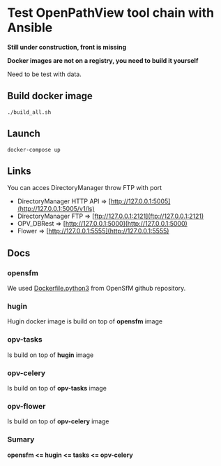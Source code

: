 # Test OpenPathView tool chain with Ansible

**Still under construction, front is missing**

**Docker images are not on a registry, you need to build it yourself**

Need to be test with data.


## Build docker image

```
./build_all.sh
```

## Launch

```
docker-compose up
```

## Links

You can acces DirectoryManager throw FTP with port

* DirectoryManager HTTP API => [http://127.0.0.1:5005](http://127.0.0.1:5005/v1/ls)
* DirectoryManager FTP => [ftp://127.0.0.1:2121](ftp://127.0.0.1:2121)
* OPV_DBRest => [http://127.0.0.1:5000](http://127.0.0.1:5000)
* Flower => [http://127.0.0.1:5555](http://127.0.0.1:5555)

## Docs

### opensfm

We used [Dockerfile.python3](https://github.com/mapillary/OpenSfM/blob/master/Dockerfile.python3) from OpenSfM github repository.

### hugin

Hugin docker image is build on top of **opensfm** image

### opv-tasks

Is build on top of **hugin** image

### opv-celery

Is build on top of **opv-tasks** image

### opv-flower

Is build on top of **opv-celery** image

### Sumary

**opensfm <= hugin <= tasks <= opv-celery**

